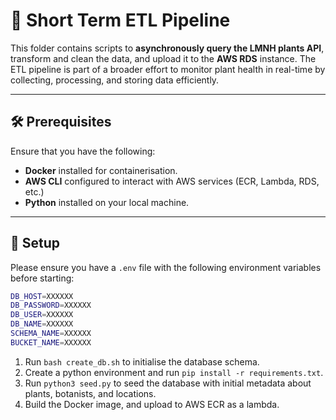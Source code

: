 # 🚀 Short Term ETL Pipeline

This folder contains scripts to **asynchronously query the LMNH plants API**, transform and clean the data, and upload it to the **AWS RDS** instance. The ETL pipeline is part of a broader effort to monitor plant health in real-time by collecting, processing, and storing data efficiently.

---

## 🛠️ Prerequisites

Ensure that you have the following:
- **Docker** installed for containerisation.
- **AWS CLI** configured to interact with AWS services (ECR, Lambda, RDS, etc.)
- **Python** installed on your local machine. 
---

## 📂 Setup

Please ensure you have a `.env` file with the following environment variables before starting:

```bash
DB_HOST=XXXXXX
DB_PASSWORD=XXXXXX
DB_USER=XXXXXX
DB_NAME=XXXXXX
SCHEMA_NAME=XXXXXX
BUCKET_NAME=XXXXXX
```
1. Run `bash create_db.sh` to initialise the database schema.
2. Create a python environment and run `pip install -r requirements.txt`.
3. Run `python3 seed.py` to seed the database with initial metadata about plants, botanists, and locations.
4. Build the Docker image, and upload to AWS ECR as a lambda.